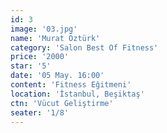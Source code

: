 ```yaml
---
id: 3
image: '03.jpg'
name: 'Murat Öztürk'
category: 'Salon Best Of Fitness'
price: '2000'
star: '5'
date: '05 May. 16:00'
content: 'Fitness Eğitmeni'
location: 'İstanbul, Beşiktaş'
ctn: 'Vücut Geliştirme'
seater: '1/8'
---
```

